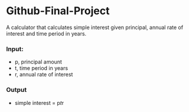 # Github-Final-Project
A calculator that calculates simple interest given principal, annual rate of interest and time period in years.
### Input:
  - p, principal amount
  - t, time period in years
  - r, annual rate of interest
### Output
  - simple interest = p*t*r
